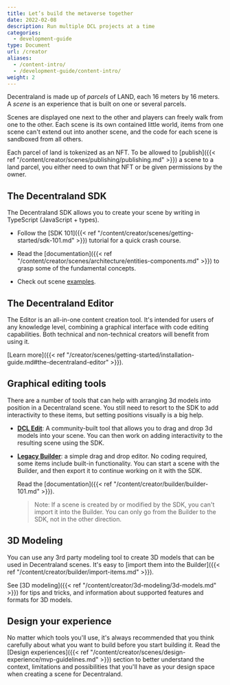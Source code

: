 ```yaml
---
title: Let’s build the metaverse together
date: 2022-02-08
description: Run multiple DCL projects at a time
categories:
  - development-guide
type: Document
url: /creator
aliases:
  - /content-intro/
  - /development-guide/content-intro/
weight: 2
---
```


Decentraland is made up of _parcels_ of LAND, each 16 meters by 16 meters. A _scene_ is an experience that is built on one or several parcels.

Scenes are displayed one next to the other and players can freely walk from one to the other. Each scene is its own contained little world, items from one scene can't extend out into another scene, and the code for each scene is sandboxed from all others.

Each parcel of land is tokenized as an NFT. To be allowed to [publish]({{< ref "/content/creator/scenes/publishing/publishing.md" >}}) a scene to a land parcel, you either need to own that NFT or be given permissions by the owner.

<!--
You can also create smart wearables, which are wearable items of clothes that come with their own behavior. Players that put on that wearable can access a whole other layer of experiences on top of Decentraland. -->

## The Decentraland SDK

The Decentraland SDK allows you to create your scene by writing in TypeScript (JavaScript + types).

- Follow the [SDK 101]({{< ref "/content/creator/scenes/getting-started/sdk-101.md" >}}) tutorial for a quick crash course.

- Read the [documentation]({{< ref "/content/creator/scenes/architecture/entities-components.md" >}}) to grasp some of the fundamental concepts.

- Check out scene [examples](https://github.com/decentraland-scenes/Awesome-Repository#examples).

## The Decentraland Editor

The Editor is an all-in-one content creation tool. It's intended for users of any knowledge level, combining a graphical interface with code editing capabilities. Both technical and non-technical creators will benefit from using it.

[Learn more]({{< ref "/creator/scenes/getting-started/installation-guide.md#the-decentraland-editor" >}}).

## Graphical editing tools

There are a number of tools that can help with arranging 3d models into position in a Decentraland scene. You still need to resort to the SDK to add interactivity to these items, but setting positions visually is a big help.

- [**DCL Edit**](https://dcl-edit.com/): A community-built tool that allows you to drag and drop 3d models into your scene. You can then work on adding interactivity to the resulting scene using the SDK.

- [**Legacy Builder**](https://builder.decentraland.org): a simple drag and drop editor. No coding required, some items include built-in functionality. You can start a scene with the Builder, and then export it to continue working on it with the SDK.

  Read the [documentation]({{< ref "/content/creator/builder/builder-101.md" >}}).

  > Note: If a scene is created by or modified by the SDK, you can't import it into the Builder. You can only go from the Builder to the SDK, not in the other direction.

## 3D Modeling

You can use any 3rd party modeling tool to create 3D models that can be used in Decentraland scenes. It's easy to [import them into the Builder]({{< ref "/content/creator/builder/import-items.md" >}}).

See [3D modeling]({{< ref "/content/creator/3d-modeling/3d-models.md" >}}) for tips and tricks, and information about supported features and formats for 3D models.

## Design your experience

No matter which tools you'll use, it's always recommended that you think carefully about what you want to build before you start building it. Read the [Design experiences]({{< ref "/content/creator/scenes/design-experience/mvp-guidelines.md" >}}) section to better understand the context, limitations and possibilities that you'll have as your design space when creating a scene for Decentraland.
